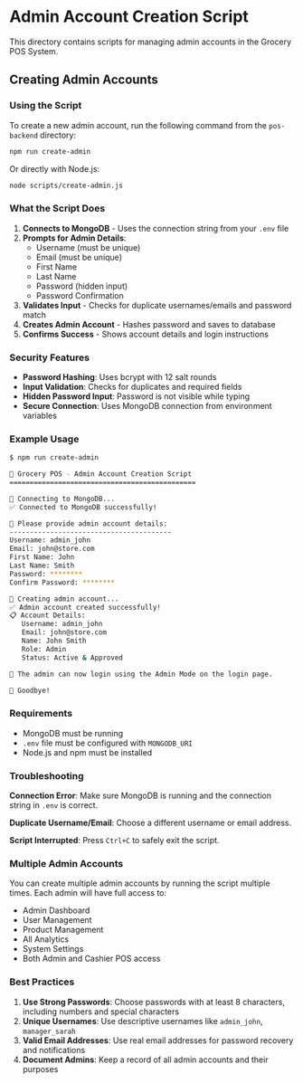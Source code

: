 # Admin Account Creation Script

This directory contains scripts for managing admin accounts in the Grocery POS System.

## Creating Admin Accounts

### Using the Script

To create a new admin account, run the following command from the `pos-backend` directory:

```bash
npm run create-admin
```

Or directly with Node.js:

```bash
node scripts/create-admin.js
```

### What the Script Does

1. **Connects to MongoDB** - Uses the connection string from your `.env` file
2. **Prompts for Admin Details**:
   - Username (must be unique)
   - Email (must be unique)
   - First Name
   - Last Name
   - Password (hidden input)
   - Password Confirmation
3. **Validates Input** - Checks for duplicate usernames/emails and password match
4. **Creates Admin Account** - Hashes password and saves to database
5. **Confirms Success** - Shows account details and login instructions

### Security Features

- **Password Hashing**: Uses bcrypt with 12 salt rounds
- **Input Validation**: Checks for duplicates and required fields
- **Hidden Password Input**: Password is not visible while typing
- **Secure Connection**: Uses MongoDB connection from environment variables

### Example Usage

```bash
$ npm run create-admin

🔧 Grocery POS - Admin Account Creation Script
==============================================

📡 Connecting to MongoDB...
✅ Connected to MongoDB successfully!

👤 Please provide admin account details:
----------------------------------------
Username: admin_john
Email: john@store.com
First Name: John
Last Name: Smith
Password: ********
Confirm Password: ********

🔄 Creating admin account...
✅ Admin account created successfully!
📋 Account Details:
   Username: admin_john
   Email: john@store.com
   Name: John Smith
   Role: Admin
   Status: Active & Approved

🎉 The admin can now login using the Admin Mode on the login page.

👋 Goodbye!
```

### Requirements

- MongoDB must be running
- `.env` file must be configured with `MONGODB_URI`
- Node.js and npm must be installed

### Troubleshooting

**Connection Error**: Make sure MongoDB is running and the connection string in `.env` is correct.

**Duplicate Username/Email**: Choose a different username or email address.

**Script Interrupted**: Press `Ctrl+C` to safely exit the script.

### Multiple Admin Accounts

You can create multiple admin accounts by running the script multiple times. Each admin will have full access to:

- Admin Dashboard
- User Management
- Product Management
- All Analytics
- System Settings
- Both Admin and Cashier POS access

### Best Practices

1. **Use Strong Passwords**: Choose passwords with at least 8 characters, including numbers and special characters
2. **Unique Usernames**: Use descriptive usernames like `admin_john`, `manager_sarah`
3. **Valid Email Addresses**: Use real email addresses for password recovery and notifications
4. **Document Admins**: Keep a record of all admin accounts and their purposes
